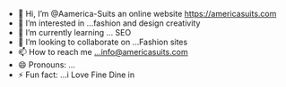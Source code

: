 - 👋 Hi, I’m @Aamerica-Suits an online website https://americasuits.com
- 👀 I’m interested in ...fashion and design creativity
- 🌱 I’m currently learning ... SEO
- 💞️ I’m looking to collaborate on ...Fashion sites
- 📫 How to reach me ...info@americasuits.com
- 😄 Pronouns: ...
- ⚡ Fun fact: ...i Love Fine Dine in



